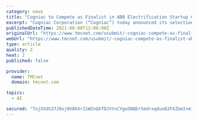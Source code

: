 ```yaml
---
category: news
title: "Cogniac to Compete as Finalist in ABB Electrification Startup Challenge"
excerpt: "Cogniac Corporation (“Cogniac”) today announced its selection to the ABB Electrification Startup Challenge led by SynerLeap and Microsoft. Cogniac will take part in the Distribution Solutions Challenge as one of nine finalists."
publishedDateTime: 2021-06-08T12:06:00Z
originalUrl: "https://www.tmcnet.com/usubmit/-cogniac-compete-as-finalist-abb-electrification-startup-challenge-/2021/06/08/9385739.htm"
webUrl: "https://www.tmcnet.com/usubmit/-cogniac-compete-as-finalist-abb-electrification-startup-challenge-/2021/06/08/9385739.htm"
type: article
quality: 2
heat: 2
published: false

provider:
  name: TMCnet
  domain: tmcnet.com

topics:
  - AI

secured: "TojXXdS37J0xj0V8kXr2iW2nQXfDJVtnCYgw5NQErtmdrxqduo82FXZGmI+m1bwQlHOIRzuAmUh4r2q9/DZyDJAomtLdzRNI2eaAKIVq53Xmv4p38b5D0mjwpR/9ugDjzylEFga6iBghZ8qopBhiMXIpBUeqjfY1b98JwsqqM6hXv3EsesdAPJm4/3u/zw+RGX66/ibGCHfOOL1xb+RMFG0XjAF4qkTaMRI4iiACRfgHpbw4TArgkijunA0vND/5oMc3yKlAK79Wix9fWvdf8gWi/B/yhe1aOK+RqnktH54PQJoHag15yRPvwOPgI4wahFHX/fBc97NJhUYIF6CpGWAyOEE2CXGgdKZmhlo+6Cs=;eN7P8WAEHfX+aSU8/E5Lcw=="
---
```


